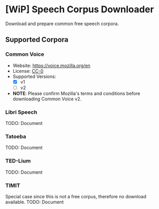 # [WiP] Speech Corpus Downloader

Download and prepare common free speech corpora.

## Supported Corpora
### Common Voice
* Website: https://voice.mozilla.org/en
* License: [CC-0](https://voice.mozilla.org/en/datasets)
* Supported Versions:
    * [x] v1
    * [ ] v2
* **NOTE**: Please confirm Mozilla's terms and conditions before downloading Common Voice v2.


### Libri Speech
TODO: Document


### Tatoeba
TODO: Document


### TED-Lium
TODO: Document


### TIMIT
Special case since this is not a free corpus, therefore no download available.
TODO: Document
